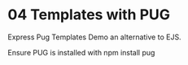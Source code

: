 # 04 Templates with PUG

Express Pug Templates Demo an alternative to EJS.

Ensure PUG is installed with npm install pug
